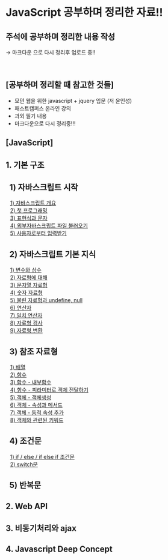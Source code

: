 # JavaScript 공부하며 정리한 자료!!


## 주석에 공부하며 정리한 내용 작성
→ 마크다운 으로 다시 정리후 업로드 중!!

<br/>

## [공부하며 정리할 때 참고한 것들]

- 모던 웹을 위한 javascript + jquery 입문 (저 윤인성)
- 패스트캠퍼스 온라인 강의
- 과외 필기 내용
- 마크다운으로 다시 정리중!!!


## [JavaScript]

## 1. 기본 구조  
## &nbsp; 1) 자바스크립트 시작
&nbsp;&nbsp; [1) 자바스크립트 개요](https://github.com/Dhyunlee/JavaScript/blob/main/1.%20basic%20construction/1.%20start%20JavaScript/0.%20JavaScript%20intro.md)  
&nbsp;&nbsp; [2) 첫 프로그래밍](https://github.com/Dhyunlee/JavaScript/blob/main/1.%20basic%20construction/1.%20start%20JavaScript/1.%20first%20JavaScript%20programming.md)  
&nbsp;&nbsp; [3) 표현식과 문자](https://github.com/Dhyunlee/JavaScript/blob/main/1.%20basic%20construction/1.%20start%20JavaScript/2.%20Expression%20and%20character.md)  
&nbsp;&nbsp; [4) 외부자바스크립트 파일 불러오기](https://github.com/Dhyunlee/JavaScript/blob/main/1.%20basic%20construction/1.%20start%20JavaScript/3.%20Importing%20a%20javascript%20file.md)  
&nbsp;&nbsp;   [5) 사용자로부터 입력받기](https://github.com/Dhyunlee/JavaScript/blob/main/1.%20basic%20construction/1.%20start%20JavaScript/4.%20%20prompt%20and%20confirm.md)
  
## &nbsp; 2) 자바스크립트 기본 지식  
&nbsp;&nbsp; [1) 변수와 상수](https://github.com/Dhyunlee/JavaScript/blob/main/1.%20basic%20construction/2.%20basic%20knowledge/1.%20variable%20and%20constant.md)  
&nbsp;&nbsp; [2) 자료형에 대해](https://github.com/Dhyunlee/JavaScript/blob/main/1.%20basic%20construction/2.%20basic%20knowledge/2.%20data%20type.md)  
&nbsp;&nbsp; [3) 문자열 자료형](https://github.com/Dhyunlee/JavaScript/blob/main/1.%20basic%20construction/2.%20basic%20knowledge/3.%20string.md)  
&nbsp;&nbsp; [4) 숫자 자료형](https://github.com/Dhyunlee/JavaScript/blob/main/1.%20basic%20construction/2.%20basic%20knowledge/4.%20number.md)  
&nbsp;&nbsp; [5) 불린 자료형과 undefine, null ](https://github.com/Dhyunlee/JavaScript/blob/main/1.%20basic%20construction/2.%20basic%20knowledge/5.%20boolean%20and%20undefined%2C%20null.md)  
&nbsp;&nbsp; [6) 연산자](https://github.com/Dhyunlee/JavaScript/blob/main/1.%20basic%20construction/2.%20basic%20knowledge/6.%20operator.md)  
&nbsp;&nbsp; [7) 일치 연산자](https://github.com/Dhyunlee/JavaScript/blob/main/1.%20basic%20construction/2.%20basic%20knowledge/7.%20%20identity%20operator.md)  
&nbsp;&nbsp; [8) 자료형 검사](https://github.com/Dhyunlee/JavaScript/blob/main/1.%20basic%20construction/2.%20basic%20knowledge/8.%20type%20check.md)  
&nbsp;&nbsp; [9) 자료형 변환](https://github.com/Dhyunlee/JavaScript/blob/main/1.%20basic%20construction/2.%20basic%20knowledge/9.%20type%20change.md)    
        
## &nbsp; 3) 참조 자료형   
&nbsp;&nbsp; [1) 배열](https://github.com/Dhyunlee/JavaScript/blob/main/1.%20basic%20construction/3.%20reference%20type/1.%20array.md)   
&nbsp;&nbsp; [2) 함수](https://github.com/Dhyunlee/JavaScript/blob/main/1.%20basic%20construction/3.%20reference%20type/2.%20functioin%20-%20function%20definition%20.md)   
&nbsp;&nbsp; [3) 함수 - 내부함수](https://github.com/Dhyunlee/JavaScript/blob/main/1.%20basic%20construction/3.%20reference%20type/3.%20fuction%20-%20inner%20fuction.md)  
&nbsp;&nbsp; [4) 함수 - 피라미터로 객체 전달하기](https://github.com/Dhyunlee/JavaScript/blob/main/1.%20basic%20construction/3.%20reference%20type/4.%20function%20-%20function%20parameter%20.md)    
&nbsp;&nbsp; [5) 객체 - 객체생성](https://github.com/Dhyunlee/JavaScript/blob/main/1.%20basic%20construction/3.%20reference%20type/5.%20object.md)    
&nbsp;&nbsp; [6) 객체 - 속성과 메서드](https://github.com/Dhyunlee/JavaScript/blob/main/1.%20basic%20construction/3.%20reference%20type/6.%20object%20property%2C%20method.md)   
&nbsp;&nbsp; [7) 객체 - 동적 속성 추가](https://github.com/Dhyunlee/JavaScript/blob/main/1.%20basic%20construction/3.%20reference%20type/7.%20object%20-%20add%20property%20and%20delect%20property.md)   
&nbsp;&nbsp; [8) 객체와 관련된 키워드](https://github.com/Dhyunlee/JavaScript/blob/main/1.%20basic%20construction/3.%20reference%20type/8.%20object%20-%20element%20discrimination.md)   

## &nbsp; 4) 조건문  
&nbsp;&nbsp; [1) if / else / if else if 조건문](https://github.com/Dhyunlee/JavaScript/blob/main/1.%20basic%20construction/4.%20condition/1.%20conditionIf.md)  
&nbsp;&nbsp; [2) switch문](https://github.com/Dhyunlee/JavaScript/blob/main/1.%20basic%20construction/4.%20condition/2.%20conditionSwitch.md)  

## &nbsp; 5) 반복문 

## 2. Web API
## 3. 비동기처리와 ajax  
## 4. Javascript Deep Concept
